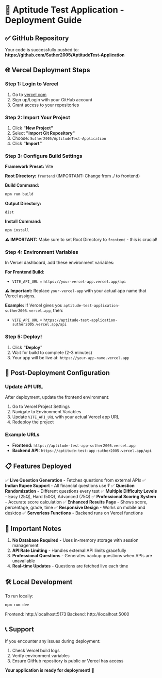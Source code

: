 # 🚀 Aptitude Test Application - Deployment Guide

## ✅ GitHub Repository
Your code is successfully pushed to: **https://github.com/Suther2005/AptitudeTest-Application**

## 🌐 Vercel Deployment Steps

### Step 1: Login to Vercel
1. Go to [vercel.com](https://vercel.com)
2. Sign up/Login with your GitHub account
3. Grant access to your repositories

### Step 2: Import Your Project
1. Click **"New Project"**
2. Select **"Import Git Repository"**
3. Choose: `Suther2005/AptitudeTest-Application`
4. Click **"Import"**

### Step 3: Configure Build Settings

**Framework Preset:** Vite

**Root Directory:** `frontend` (IMPORTANT: Change from ./ to frontend)

**Build Command:**
```bash
npm run build
```

**Output Directory:** 
```
dist
```

**Install Command:**
```bash
npm install
```

**⚠️ IMPORTANT:** Make sure to set Root Directory to `frontend` - this is crucial!

### Step 4: Environment Variables
In Vercel dashboard, add these environment variables:

**For Frontend Build:**
- `VITE_API_URL` = `https://your-vercel-app.vercel.app/api`

**⚠️ Important:** Replace `your-vercel-app` with your actual app name that Vercel assigns.

**Example:** If Vercel gives you `aptitude-test-application-suther2005.vercel.app`, then:
- `VITE_API_URL` = `https://aptitude-test-application-suther2005.vercel.app/api`

### Step 5: Deploy!
1. Click **"Deploy"**
2. Wait for build to complete (2-3 minutes)
3. Your app will be live at: `https://your-app-name.vercel.app`

## 🔧 Post-Deployment Configuration

### Update API URL
After deployment, update the frontend environment:
1. Go to Vercel Project Settings
2. Navigate to Environment Variables
3. Update `VITE_API_URL` with your actual Vercel app URL
4. Redeploy the project

### Example URLs
- **Frontend:** `https://aptitude-test-app-suther2005.vercel.app`
- **Backend API:** `https://aptitude-test-app-suther2005.vercel.app/api`

## 📋 Features Deployed

✅ **Live Question Generation** - Fetches questions from external APIs
✅ **Indian Rupee Support** - All financial questions use ₹
✅ **Question Randomization** - Different questions every test
✅ **Multiple Difficulty Levels** - Easy (25Q), Hard (50Q), Advanced (75Q)
✅ **Professional Scoring System** - Accurate score calculation
✅ **Enhanced Results Page** - Shows score, percentage, grade, time
✅ **Responsive Design** - Works on mobile and desktop
✅ **Serverless Functions** - Backend runs on Vercel functions

## 🚨 Important Notes

1. **No Database Required** - Uses in-memory storage with session management
2. **API Rate Limiting** - Handles external API limits gracefully
3. **Professional Questions** - Generates backup questions when APIs are unavailable
4. **Real-time Updates** - Questions are fetched live each time

## 🛠️ Local Development

To run locally:
```bash
npm run dev
```

Frontend: http://localhost:5173
Backend: http://localhost:5000

## 📞 Support

If you encounter any issues during deployment:
1. Check Vercel build logs
2. Verify environment variables
3. Ensure GitHub repository is public or Vercel has access

**Your application is ready for deployment! 🎉**

